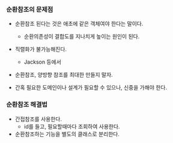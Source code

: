 ### 순환참조의 문제점
* 순환참조 된다는 것은 애초에 같은 객체여야 한다는 말이다.
  * 순환의존성이 결합도를 지나치게 높이는 원인이 된다.
* 직렬화가 불가능해진다.
  * Jackson 등에서

* 순환참조, 양방향 참조를 최대한 만들지 말자.
* 간혹 필요한 도메인이나 설계가 필요할 수 있으나, 신중을 가해야 한다.

### 순환참조 해결법
* 간접참조를 사용한다.
  * id를 들고, 필요할때마다 조회하여 사용한다.
* 순환참조하는 기능을 별도의 클래스로 분리한다.